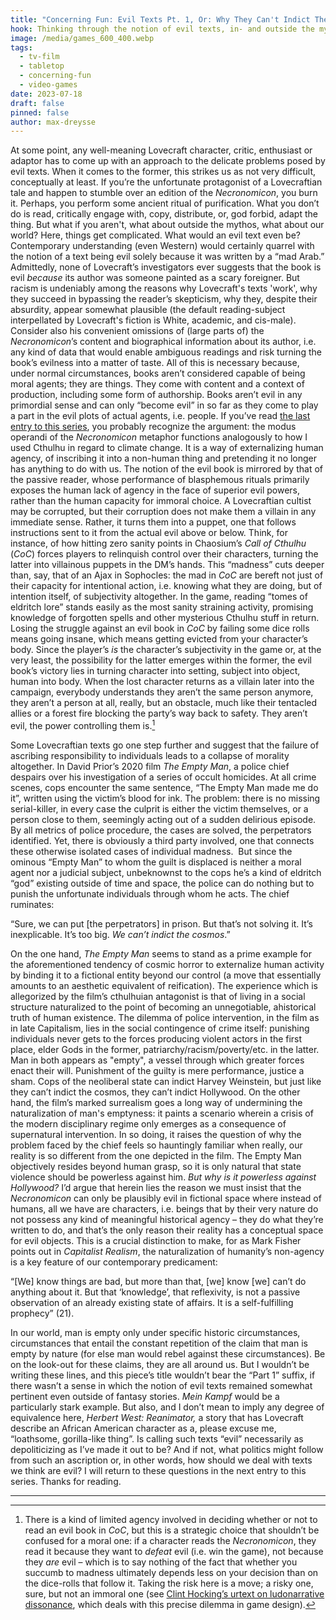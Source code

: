 ```yaml
---
title: "Concerning Fun: Evil Texts Pt. 1, Or: Why They Can't Indict The Cosmos"
hook: Thinking through the notion of evil texts, in- and outside the mythos
image: /media/games_600_400.webp
tags:
  - tv-film
  - tabletop
  - concerning-fun
  - video-games
date: 2023-07-18
draft: false
pinned: false
author: max-dreysse
---
```

At some point, any well-meaning Lovecraft character, critic, enthusiast or
adaptor has to come up with an approach to the delicate problems posed by evil
texts. When it comes to the former, this strikes us as not very difficult,
conceptually at least. If you’re the unfortunate protagonist of a Lovecraftian
tale and happen to stumble over an edition of the *Necronomicon*, you burn it.
Perhaps, you perform some ancient ritual of purification. What you don’t do is
read, critically engage with, copy, distribute, or, god forbid, adapt the
thing. But what if you aren't, what about outside the mythos, what
about our world? Here, things get complicated. What would an evil text even be?
Contemporary understanding (even Western) would certainly quarrel with the
notion of a text being evil solely because it was written by a “mad Arab.”
Admittedly, none of Lovecraft’s investigators ever suggests that the book is
evil *because* its author was someone painted as a scary foreigner. But racism
is undeniably among the reasons why Lovecraft's texts 'work', why they succeed
in bypassing the reader’s skepticism, why they, despite their absurdity, appear
somewhat plausible (the default reading-subject interpellated by Lovecraft's
fiction is White, academic, and cis-male). Consider also his convenient
omissions of (large parts of) the *Necronomicon*’s content and biographical
information about its author, i.e. any kind of data that would enable ambiguous
readings and risk turning the book’s evilness into a matter of taste. All of
this is necessary because, under normal circumstances, books aren’t considered
capable of being moral agents; they are things. They come with content and
a context of production, including some form of authorship. Books aren’t evil
in any primordial sense and can only “become evil” in so far as they come to
play a part in the evil plots of actual agents, i.e. people. If you’ve read
[the last entry to this
series](https://adaptinglovecraft.com/submission/concerning-fun-some-notes-on-cthulhu-and-natural-history/),
you probably recognize the argument: the modus operandi of the *Necronomicon*
metaphor functions analogously to how I used Cthulhu in regard to climate
change. It is a way of externalizing human agency, of inscribing it into
a non-human thing and pretending it no longer has anything to do with us. The
notion of the evil book is mirrored by that of the passive reader, whose
performance of blasphemous rituals primarily exposes the human lack of agency
in the face of superior evil powers, rather than the human capacity for immoral
choice. A Lovecraftian cultist may be corrupted, but their corruption does not
make them a villain in any immediate sense. Rather, it turns them into
a puppet, one that follows instructions sent to it from the actual evil above
or below. Think, for instance, of how hitting zero sanity points in Chaosium’s
*Call of Cthulhu* (*CoC*) forces players to relinquish control over their
characters, turning the latter into villainous puppets in the DM’s hands. This
“madness” cuts deeper than, say, that of an Ajax in Sophocles: the mad in *CoC*
are bereft not just of their capacity for intentional action, i.e. knowing what
they are doing, but of intention itself, of subjectivity altogether. In the
game, reading “tomes of eldritch lore” stands easily as the most sanity
straining activity, promising knowledge of forgotten spells and other
mysterious Cthulhu stuff in return. Losing the struggle against an evil book in
*CoC* by failing some dice rolls means going insane, which means getting
evicted from your character’s body. Since the player’s *is* the character’s
subjectivity in the game or, at the very least, the possibility for the latter
emerges within the former, the evil book’s victory lies in turning character
into setting, subject into object, human into body. When the lost character
returns as a villain later into the campaign, everybody understands they aren’t
the same person anymore, they aren’t a person at all, really, but an obstacle,
much like their tentacled allies or a forest fire blocking the party’s way back
to safety. They aren’t evil, the power controlling them is.[^1]

Some Lovecraftian texts go one step further and suggest that the failure of
ascribing responsibility to individuals leads to a collapse of morality
altogether. In David Prior’s 2020 film *The Empty Man*, a police chief despairs
over his investigation of a series of occult homicides. At all crime scenes,
cops encounter the same sentence, “The Empty Man made me do it”, written using
the victim’s blood for ink. The problem: there is no missing serial-killer, in
every case the culprit is either the victim themselves, or a person close to
them, seemingly acting out of a sudden delirious episode. By all metrics of
police procedure, the cases are solved, the perpetrators identified. Yet, there
is obviously a third party involved, one that connects these otherwise isolated
cases of individual madness.  But since the ominous “Empty Man” to whom the
guilt is displaced is neither a moral agent nor a judicial subject, unbeknownst
to the cops he’s a kind of eldritch “god” existing outside of time and space,
the police can do nothing but to punish the unfortunate individuals through
whom he acts. The chief ruminates:

“Sure, we can put \[the perpetrators] in prison. But that’s not solving it.
It’s inexplicable. It’s too big. *We can’t indict the cosmos*.”

On the one hand, *The Empty Man* seems to stand as a prime example for the
aforementioned tendency of cosmic horror to externalize human activity by binding
it to a fictional entity beyond our control (a move that essentially amounts to an aesthetic equivalent of reification). The experience which is allegorized by the
film’s cthulhuian antagonist is that of living in a social structure naturalized to the point of
becoming an unnegotiable, ahistorical truth of human existence. The dilemma of
police intervention, in the film as in late Capitalism, lies in the social
contingence of crime itself: punishing individuals never gets to the forces
producing violent actors in the first place, elder Gods in the former,
patriarchy/racism/poverty/etc. in the latter. Man in both appears as "empty", a vessel through which greater forces enact their will. Punishment of the guilty is mere performance, justice a sham. Cops of the neoliberal state can
indict Harvey Weinstein, but just like they can’t indict the cosmos, they can’t
indict Hollywood. On the other hand, the film’s marked surrealism goes a long
way of undermining the naturalization of man's emptyness: it
paints a scenario wherein a crisis of the modern disciplinary regime only
emerges as a consequence of supernatural intervention. In so doing, it raises
the question of why the problem faced by the chief feels so hauntingly familiar
when really, our reality is so different from the one depicted in the film. The
Empty Man objectively resides beyond human grasp, so it is only natural that
state violence should be powerless against him. *But why is it powerless
against Hollywood?* I’d argue that herein lies the reason we must insist that
the *Necronomicon* can only be plausibly evil in fictional space where instead
of humans, all we have are characters, i.e. beings that by their very nature do
not possess any kind of meaningful historical agency – they do what they’re
written to do, and that’s the only reason their reality has a conceptual space
for evil objects. This is a crucial distinction to make, for as Mark Fisher
points out in *Capitalist Realism*, the naturalization of humanity’s non-agency
is a key feature of our contemporary predicament:

“\[We] know things are bad, but more than that, \[we] know \[we] can’t do
anything about it. But that ‘knowledge’, that reflexivity, is not a passive
observation of an already existing state of affairs. It is a self-fulfilling
prophecy” (21).

In our world, man is empty only under specific historic circumstances, circumstances that entail the constant repetition of the claim that man is empty by nature (for else man would rebel against these circumstances). Be on the look-out for these claims, they are all around us. But I wouldn’t be writing these lines, and this piece’s title wouldn’t bear the
“Part 1” suffix, if there wasn’t a sense in which the notion of evil texts
remained somewhat pertinent even outside of fantasy stories. *Mein Kampf* would
be a particularly stark example. But also, and I don’t mean to imply any degree
of equivalence here, *Herbert West: Reanimator,* a story that has Lovecraft
describe an African American character as a, please excuse me, “loathsome,
gorilla-like thing”. Is calling such texts “evil” necessarily as depoliticizing
as I’ve made it out to be? And if not, what politics might follow from such an
ascription or, in other words, how should we deal with texts we think are evil?
I will return to these questions in the next entry to this series. Thanks for
reading.

- - -

[^1]:
    There is a kind of limited agency involved in deciding whether or not to
    read an evil book in *CoC*, but this is a strategic choice that shouldn’t be
    confused for a moral one: if a character reads the *Necronomicon*, they read it
    because they want to *defeat* evil (i.e. win the game), not because they *are*
    evil – which is to say nothing of the fact that whether you succumb to madness
    ultimately depends less on your decision than on the dice-rolls that follow it.
    Taking the risk here is a move; a risky one, sure, but not an immoral one (see
    [Clint Hocking’s urtext on ludonarrative
    dissonance](https://clicknothing.typepad.com/click_nothing/2007/10/ludonarrative-d.html),
    which deals with this precise dilemma in game design).
